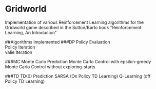 # Gridworld

Implementation of various Reinforcement Learning algorithms for the Gridworld game described in the Sutton/Barto book "Reinforcement Learning, An Introducion"

##Algorithms Implemented
###DP
Policy Evaluation<br />
Policy Iteration<br />
valie Iteration<br />

###MC
Monte Carlo Prediction
Monte Carlo Control with epsilon-greedy
Monte Carlo Control without exploring-starts

###TD 
TD(0) Prediction
SARSA (On Policy TD Learning)
Q-Learning (off Policy TD Learning)
